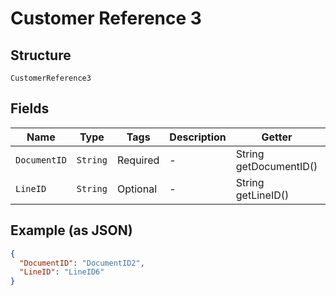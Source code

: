 
# Customer Reference 3

## Structure

`CustomerReference3`

## Fields

| Name | Type | Tags | Description | Getter | Setter |
|  --- | --- | --- | --- | --- | --- |
| `DocumentID` | `String` | Required | - | String getDocumentID() | setDocumentID(String documentID) |
| `LineID` | `String` | Optional | - | String getLineID() | setLineID(String lineID) |

## Example (as JSON)

```json
{
  "DocumentID": "DocumentID2",
  "LineID": "LineID6"
}
```

